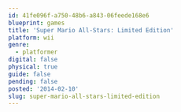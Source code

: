 ```yaml
---
id: 41fe096f-a750-48b6-a843-06feede168e6
blueprint: games
title: 'Super Mario All-Stars: Limited Edition'
platform: wii
genre:
  - platformer
digital: false
physical: true
guide: false
pending: false
posted: '2014-02-10'
slug: super-mario-all-stars-limited-edition
---
```

